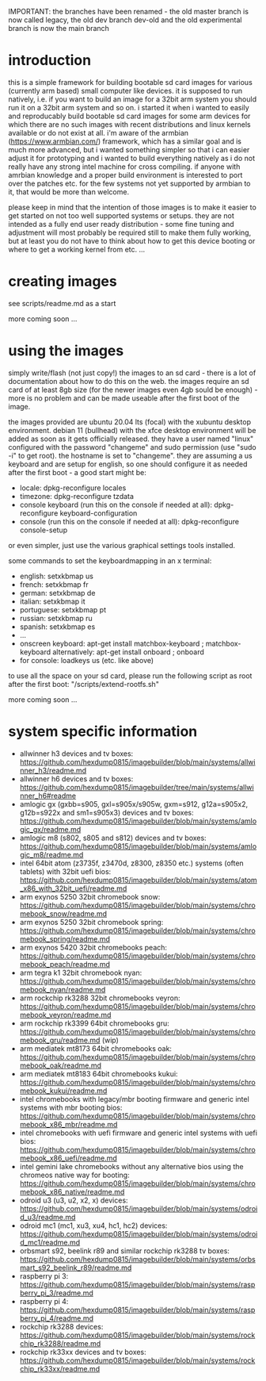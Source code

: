 IMPORTANT: the branches have been renamed - the old master branch is now called legacy, the old dev branch dev-old and the old experimental branch is now the main branch

# introduction

this is a simple framework for building bootable sd card images for various (currently arm based) small computer like devices. it is supposed to run natively, i.e. if you want to build an image for a 32bit arm system you should run it on a 32bit arm system and so on. i started it when i wanted to easily and reproducably build bootable sd card images for some arm devices for which there are no such images with recent distributions and linux kernels available or do not exist at all. i'm aware of the armbian (https://www.armbian.com/) framework, which has a similar goal and is much more advanced, but i wanted something simpler so that i can easier adjust it for prototyping and i wanted to build everything natively as i do not really have any strong intel machine for cross compiling. if anyone with amrbian knowledge and a proper build environment is interested to port over the patches etc. for the few systems not yet supported by armbian to it, that would be more than welcome.

please keep in mind that the intention of those images is to make it easier to get started on not too well supported systems or setups. they are not intended as a fully end user ready distribution - some fine tuning and adjustment will most probably be required still to make them fully working, but at least you do not have to think about how to get this device booting or where to get a working kernel from etc. ...

# creating images

see scripts/readme.md as a start

more coming soon ...

# using the images

simply write/flash (not just copy!) the images to an sd card - there is a lot of documentation about how to do this on the web. the images require an sd card of at least 8gb size (for the newer images even 4gb sould be enough) - more is no problem and can be made useable after the first boot of the image.

the images provided are ubuntu 20.04 lts (focal) with the xubuntu desktop environment. debian 11 (bullhead) with the xfce desktop environment will be added as soon as it gets officially released. they have a user named "linux" configured with the password "changeme" and sudo permission (use "sudo -i" to get root). the hostname is set to "changeme". they are assuming a us keyboard and are setup for english, so one should configure it as needed after the first boot - a good start might be:

* locale: dpkg-reconfigure locales
* timezone: dpkg-reconfigure tzdata
* console keyboard (run this on the console if needed at all): dpkg-reconfigure keyboard-configuration
* console (run this on the console if needed at all): dpkg-reconfigure console-setup

or even simpler, just use the various graphical settings tools installed.

some commands to set the keyboardmapping in an x terminal:

* english: setxkbmap us
* french: setxkbmap fr
* german: setxkbmap de
* italian: setxkbmap it
* portuguese: setxkbmap pt
* russian: setxkbmap ru
* spanish: setxkbmap es
* ...
* onscreen keyboard: apt-get install matchbox-keyboard ; matchbox-keyboard
      alternatively: apt-get install onboard ; onboard
* for console: loadkeys us (etc. like above)

to use all the space on your sd card, please run the following script as root after the first boot: "/scripts/extend-rootfs.sh"

more coming soon ...

# system specific information

- allwinner h3 devices and tv boxes: https://github.com/hexdump0815/imagebuilder/blob/main/systems/allwinner_h3/readme.md
- allwinner h6 devices and tv boxes: https://github.com/hexdump0815/imagebuilder/tree/main/systems/allwinner_h6#readme
- amlogic gx (gxbb=s905, gxl=s905x/s905w, gxm=s912, g12a=s905x2, g12b=s922x and sm1=s905x3) devices and tv boxes: https://github.com/hexdump0815/imagebuilder/blob/main/systems/amlogic_gx/readme.md
- amlogic m8 (s802, s805 and s812) devices and tv boxes: https://github.com/hexdump0815/imagebuilder/blob/main/systems/amlogic_m8/readme.md
- intel 64bit atom (z3735f, z3470d, z8300, z8350 etc.) systems (often tablets) with 32bit uefi bios: https://github.com/hexdump0815/imagebuilder/blob/main/systems/atom_x86_with_32bit_uefi/readme.md
- arm exynos 5250 32bit chromebook snow: https://github.com/hexdump0815/imagebuilder/blob/main/systems/chromebook_snow/readme.md
- arm exynos 5250 32bit chromebook spring: https://github.com/hexdump0815/imagebuilder/blob/main/systems/chromebook_spring/readme.md
- arm exynos 5420 32bit chromebooks peach: https://github.com/hexdump0815/imagebuilder/blob/main/systems/chromebook_peach/readme.md
- arm tegra k1 32bit chromebook nyan: https://github.com/hexdump0815/imagebuilder/blob/main/systems/chromebook_nyan/readme.md
- arm rockchip rk3288 32bit chromebooks veyron: https://github.com/hexdump0815/imagebuilder/blob/main/systems/chromebook_veyron/readme.md
- arm rockchip rk3399 64bit chromebooks gru: https://github.com/hexdump0815/imagebuilder/blob/main/systems/chromebook_gru/readme.md (wip)
- arm mediatek mt8173 64bit chromebooks oak: https://github.com/hexdump0815/imagebuilder/blob/main/systems/chromebook_oak/readme.md
- arm mediatek mt8183 64bit chromebooks kukui: https://github.com/hexdump0815/imagebuilder/blob/main/systems/chromebook_kukui/readme.md
- intel chromebooks with legacy/mbr booting firmware and generic intel systems with mbr booting bios: https://github.com/hexdump0815/imagebuilder/blob/main/systems/chromebook_x86_mbr/readme.md
- intel chromebooks with uefi firmware and generic intel systems with uefi bios: https://github.com/hexdump0815/imagebuilder/blob/main/systems/chromebook_x86_uefi/readme.md
- intel gemini lake chromebooks without any alternative bios using the chromeos native way for booting: https://github.com/hexdump0815/imagebuilder/blob/main/systems/chromebook_x86_native/readme.md
- odroid u3 (u3, u2, x2, x) devices: https://github.com/hexdump0815/imagebuilder/blob/main/systems/odroid_u3/readme.md
- odroid mc1 (mc1, xu3, xu4, hc1, hc2) devices: https://github.com/hexdump0815/imagebuilder/blob/main/systems/odroid_mc1/readme.md
- orbsmart s92, beelink r89 and similar rockchip rk3288 tv boxes: https://github.com/hexdump0815/imagebuilder/blob/main/systems/orbsmart_s92_beelink_r89/readme.md
- raspberry pi 3: https://github.com/hexdump0815/imagebuilder/blob/main/systems/raspberry_pi_3/readme.md
- raspberry pi 4: https://github.com/hexdump0815/imagebuilder/blob/main/systems/raspberry_pi_4/readme.md
- rockchip rk3288 devices: https://github.com/hexdump0815/imagebuilder/blob/main/systems/rockchip_rk3288/readme.md
- rockchip rk33xx devices and tv boxes: https://github.com/hexdump0815/imagebuilder/blob/main/systems/rockchip_rk33xx/readme.md
